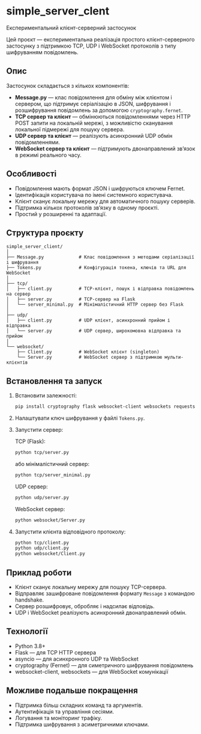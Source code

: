 # simple_server_clent

Експериментальний клієнт-серверний застосунок

Цей проєкт — експериментальна реалізація простого клієнт-серверного застосунку з підтримкою TCP, UDP і WebSocket протоколів з типу шифруванням повідомлень.

## Опис

Застосунок складається з кількох компонентів:

* **Message.py** — клас повідомлення для обміну між клієнтом і сервером, що підтримує серіалізацію в JSON, шифрування і розшифрування повідомлень за допомогою `cryptography.fernet`.
* **TCP сервер та клієнт** — обмінюються повідомленнями через HTTP POST запити на локальній мережі, з можливістю сканування локальної підмережі для пошуку сервера.
* **UDP сервер та клієнт** — реалізують асинхронний UDP обмін повідомленнями.
* **WebSocket сервер та клієнт** — підтримують двонаправлений зв’язок в режимі реального часу.

## Особливості

* Повідомлення мають формат JSON і шифруються ключем Fernet.
* Ідентифікація користувача по імені системного користувача.
* Клієнт сканує локальну мережу для автоматичного пошуку серверів.
* Підтримка кількох протоколів зв’язку в одному проєкті.
* Простий у розширенні та адаптації.

## Структура проєкту

```
simple_server_client/
│
├── Message.py             # Клас повідомлення з методами серіалізації і шифрування
├── Tokens.py              # Конфігурація токена, ключів та URL для WebSocket
│
├── tcp/
│   ├── client.py          # TCP-клієнт, пошук і відправка повідомлень на сервер
│   ├── server.py          # TCP-сервер на Flask
│   └── server_minimal.py  # Мінімалістичний HTTP сервер без Flask
│
├── udp/
│   ├── client.py          # UDP клієнт, асинхронний прийом і відправка
│   └── server.py          # UDP сервер, широкомовна відправка та прийом
│
└── websocket/
    ├── Client.py          # WebSocket клієнт (singleton)
    └── Server.py          # WebSocket сервер з підтримкою мульти-клієнтів
```

## Встановлення та запуск

1. Встановити залежності:

   ```bash
   pip install cryptography flask websocket-client websockets requests
   ```

2. Налаштувати ключ шифрування у файлі `Tokens.py`.

3. Запустити сервер:

   TCP (Flask):

   ```bash
   python tcp/server.py
   ```

   або мінімалістичний сервер:

   ```bash
   python tcp/server_minimal.py
   ```

   UDP сервер:

   ```bash
   python udp/server.py
   ```

   WebSocket сервер:

   ```bash
   python websocket/Server.py
   ```

4. Запустити клієнта відповідного протоколу:

   ```bash
   python tcp/client.py
   python udp/client.py
   python websocket/Client.py
   ```

## Приклад роботи

* Клієнт сканує локальну мережу для пошуку TCP-сервера.
* Відправляє зашифроване повідомлення формату `Message` з командою handshake.
* Сервер розшифровує, обробляє і надсилає відповідь.
* UDP і WebSocket реалізують асинхронний двонаправлений обмін.

## Технології

* Python 3.8+
* Flask — для TCP HTTP сервера
* asyncio — для асинхронного UDP та WebSocket
* cryptography (Fernet) — для симетричного шифрування повідомлень
* websocket-client, websockets — для WebSocket комунікації

## Можливе подальше покращення

* Підтримка більш складних команд та аргументів.
* Аутентифікація та управління сесіями.
* Логування та моніторинг трафіку.
* Підтримка шифрування з асиметричними ключами.
